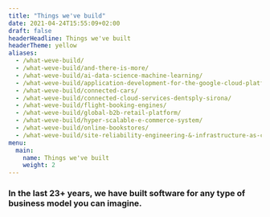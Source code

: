 ```yaml
---
title: "Things we've build"
date: 2021-04-24T15:55:09+02:00
draft: false
headerHeadline: Things we've built
headerTheme: yellow
aliases:
  - /what-weve-build/
  - /what-weve-build/and-there-is-more/
  - /what-weve-build/ai-data-science-machine-learning/
  - /what-weve-build/application-development-for-the-google-cloud-platform/
  - /what-weve-build/connected-cars/
  - /what-weve-build/connected-cloud-services-dentsply-sirona/
  - /what-weve-build/flight-booking-engines/
  - /what-weve-build/global-b2b-retail-platform/
  - /what-weve-build/hyper-scalable-e-commerce-system/
  - /what-weve-build/online-bookstores/
  - /what-weve-build/site-reliability-engineering-&-infrastructure-as-code/
menu:
  main:
    name: Things we've built
    weight: 2
---
```


### In the last 23+ years, we have built software for any type of business model you can imagine.